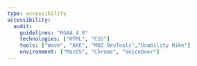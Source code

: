 ```yaml
---
type: accessibility
accessibility:
  audit:
    guidelines: "RGAA 4.0"
    technologies: ["HTML", "CSS"]
    tools: ["Wave", "AXE", "MOZ DevTools","Usability Hike"]
    environment: ["MacOS", "Chrome", "VoiceOver"]
---
```

